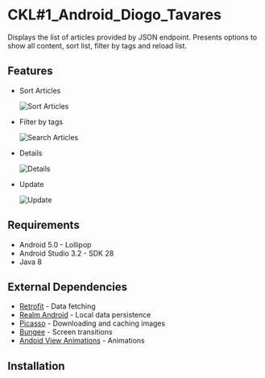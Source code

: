 # CKL#1_Android_Diogo_Tavares

Displays the list of articles provided by JSON endpoint. Presents options to show all content, sort list, filter by tags and reload list.

## Features

- Sort Articles 

  ![Sort Articles](https://media.giphy.com/media/1APhMyEzo55p68gh86/giphy.webp)
  
  
- Filter by tags

  ![Search Articles](https://media.giphy.com/media/3Fkvkm1UZpQP7kN7iu/giphy.webp)
  
  
- Details

  ![Details](https://media.giphy.com/media/dScWhvTDQl1LBNr5d4/giphy.webp)
  
  
- Update

  ![Update](https://media.giphy.com/media/fCTqxGgFDLddDLpvrr/giphy.webp)

  
## Requirements

- Android 5.0 - Lollipop
- Android Studio 3.2 - SDK 28
- Java 8

## External Dependencies

- [Retrofit](https://square.github.io/retrofit/) - Data fetching
- [Realm Android](https://realm.io/docs/java/latest) - Local data persistence
- [Picasso](http://square.github.io/picasso/) - Downloading and caching images
- [Bungee](https://github.com/Binary-Finery/Bungee) - Screen transitions
- [Andoid View Animations](https://github.com/daimajia/AndroidViewAnimations) - Animations

## Installation

